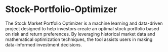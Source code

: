 # Stock-Portfolio-Optimizer
The Stock Market Portfolio Optimizer is a machine learning and data-driven project designed to help investors create an optimal stock portfolio based on risk and return preferences. By leveraging historical market data and mathematical optimization techniques, the tool assists users in making data-informed investment decisions.
